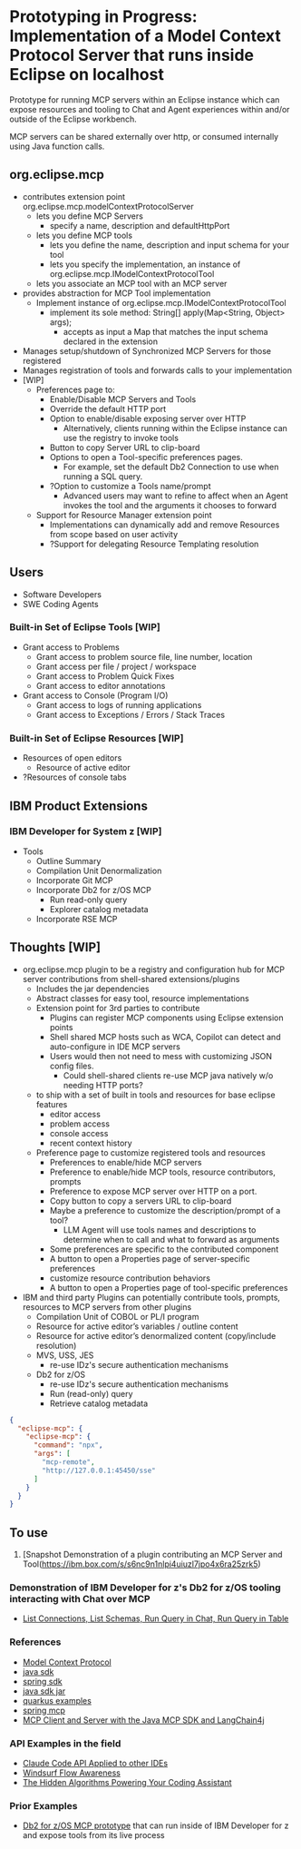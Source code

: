 # Prototyping in Progress: Implementation of a Model Context Protocol Server that runs inside Eclipse on localhost

Prototype for running MCP servers within an Eclipse instance which can expose resources and tooling to Chat and Agent experiences within and/or outside of the Eclipse workbench.

MCP servers can be shared externally over http, or consumed internally using Java function calls.

## org.eclipse.mcp

- contributes extension point org.eclipse.mcp.modelContextProtocolServer
  - lets you define MCP Servers
    - specify a name, description and defaultHttpPort
  - lets you define MCP tools
    - lets you define the name, description and input schema for your tool
    - lets you specify the implementation, an instance of org.eclipse.mcp.IModelContextProtocolTool
  - lets you associate an MCP tool with an MCP server
- provides abstraction for MCP Tool implementation
  - Implement instance of org.eclipse.mcp.IModelContextProtocolTool
    - implement its sole method: String[] apply(Map<String, Object> args);
      - accepts as input a Map that matches the input schema declared in the extension
- Manages setup/shutdown of Synchronized MCP Servers for those registered
- Manages registration of tools and forwards calls to your implementation
- [WIP]
  - Preferences page to:
    - Enable/Disable MCP Servers and Tools
    - Override the default HTTP port
    - Option to enable/disable exposing server over HTTP
      - Alternatively, clients running within the Eclipse instance can use the registry to invoke tools
    - Button to copy Server URL to clip-board
    - Options to open a Tool-specific preferences pages.
      - For example, set the default Db2 Connection to use when running a SQL query.
    - ?Option to customize a Tools name/prompt
      - Advanced users may want to refine to affect when an Agent invokes the tool and the arguments it chooses to forward
  - Support for Resource Manager extension point
    - Implementations can dynamically add and remove Resources from scope based on user activity
    - ?Support for delegating Resource Templating resolution

## Users

- Software Developers
- SWE Coding Agents

### Built-in Set of Eclipse Tools [WIP]

- Grant access to Problems
  - Grant access to problem source file, line number, location
  - Grant access per file / project / workspace
  - Grant access to Problem Quick Fixes
  - Grant access to editor annotations
- Grant access to Console (Program I/O)
  - Grant access to logs of running applications
  - Grant access to Exceptions / Errors / Stack Traces


### Built-in Set of Eclipse Resources [WIP]
- Resources of open editors
  - Resource of active editor
- ?Resources of console tabs

## IBM Product Extensions

### IBM Developer for System z [WIP]

- Tools
  - Outline Summary
  - Compilation Unit Denormalization
  - Incorporate Git MCP
  - Incorporate Db2 for z/OS MCP
    - Run read-only query
    - Explorer catalog metadata
  - Incorporate RSE MCP

## Thoughts [WIP]

- org.eclipse.mcp plugin to be a registry and configuration hub for MCP server contributions from shell-shared extensions/plugins
  - Includes the jar dependencies
  - Abstract classes for easy tool, resource implementations
  - Extension point for 3rd parties to contribute
    - Plugins can register MCP components using Eclipse extension points
    - Shell shared MCP hosts such as WCA, Copilot can detect and auto-configure in IDE MCP servers
    - Users would then not need to mess with customizing JSON config files.
      - Could shell-shared clients re-use MCP java natively w/o needing HTTP ports?
  - to ship with a set of built in tools and resources for base eclipse features
    - editor access
    - problem access
    - console access
    - recent context history
  - Preference page to customize registered tools and resources
    - Preferences to enable/hide MCP servers
    - Preference to enable/hide MCP tools, resource contributors, prompts
    - Preference to expose MCP server over HTTP on a port.
    - Copy button to copy a servers URL to clip-board
    - Maybe a preference to customize the description/prompt of a tool?
      - LLM Agent will use tools names and descriptions to determine when to call and what to forward as arguments
    - Some preferences are specific to the contributed component
    - A button to open a Properties page of server-specific preferences
    - customize resource contribution behaviors
    - A button to open a Properties page of tool-specific preferences
- IBM and third party Plugins can potentially contribute tools, prompts, resources to MCP servers from other plugins
  - Compilation Unit of COBOL or PL/I program
  - Resource for active editor’s variables / outline content
  - Resource for active editor’s denormalized content (copy/include resolution)
  - MVS, USS, JES
    - re-use IDz's secure authentication  mechanisms
  - Db2 for z/OS
    - re-use IDz's secure authentication  mechanisms
    - Run (read-only) query
    - Retrieve catalog metadata


```json
{
  "eclipse-mcp": {
    "eclipse-mcp": {
      "command": "npx",
      "args": [
        "mcp-remote",
        "http://127.0.0.1:45450/sse"
      ]
    }
  }
}
```

## To use

1. [Snapshot Demonstration of a plugin contributing an MCP Server and Tool(https://ibm.box.com/s/s6nc9n1nlpi4uiuzl7jpo4x6ra25zrk5)

### Demonstration of IBM Developer for z's Db2 for z/OS tooling interacting with Chat over MCP

- [List Connections, List Schemas, Run Query in Chat, Run Query in Table](https://ibm.box.com/s/cv4dnrvm6heapmu0c1amucs9l177fvrh)

### References

- [Model Context Protocol](https://www.anthropic.com/news/model-context-protocol)
- [java sdk](https://github.com/modelcontextprotocol/java-sdk)
- [spring sdk](https://docs.spring.io/spring-ai-mcp/reference/mcp.html)
- [java sdk jar](https://mvnrepository.com/artifact/io.modelcontextprotocol.sdk/mcp/0.8.1)
- [quarkus examples](https://github.com/quarkiverse/quarkus-mcp-servers/tree/main/jdbc)
- [spring mcp](https://github.com/spring-projects-experimental/spring-ai-mcp)
- [MCP Client and Server with the Java MCP SDK and LangChain4j](https://glaforge.dev/posts/2025/04/04/mcp-client-and-server-with-java-mcp-sdk-and-langchain4j)

### API Examples in the field

- [Claude Code API Applied to other IDEs](https://github.com/anthropics/claude-code/issues/1234)
- [Windsurf Flow Awareness](https://windsurf.com/blog/windsurf-wave-9-swe-1)
- [The Hidden Algorithms Powering Your Coding Assistant](https://diamantai.substack.com/p/the-hidden-algorithms-powering-your?utm_campaign=post)

### Prior Examples

- [Db2 for z/OS MCP prototype](https://github.ibm.com/jflicke/ibmz-mcp) that can run inside of IBM Developer for z and expose tools from its live process

